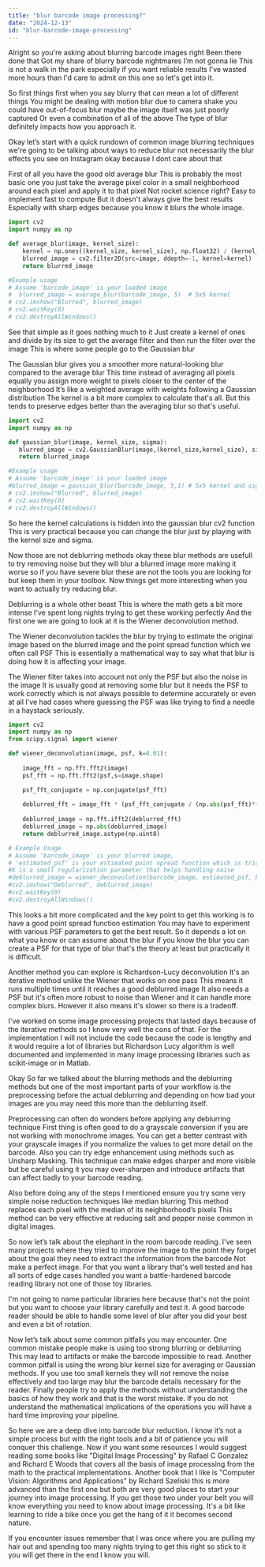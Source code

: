 ```yaml
---
title: "blur barcode image processing?"
date: "2024-12-13"
id: "blur-barcode-image-processing"
---
```


Alright so you're asking about blurring barcode images right Been there done that Got my share of blurry barcode nightmares I’m not gonna lie This is not a walk in the park especially if you want reliable results I've wasted more hours than I'd care to admit on this one so let's get into it.

So first things first when you say blurry that can mean a lot of different things You might be dealing with motion blur due to camera shake you could have out-of-focus blur maybe the image itself was just poorly captured Or even a combination of all of the above The type of blur definitely impacts how you approach it.

Okay let’s start with a quick rundown of common image blurring techniques we're going to be talking about ways to reduce blur not necessarily the blur effects you see on Instagram okay because I dont care about that

First of all you have the good old average blur This is probably the most basic one you just take the average pixel color in a small neighborhood around each pixel and apply it to that pixel Not rocket science right? Easy to implement fast to compute But it doesn't always give the best results Especially with sharp edges because you know it blurs the whole image.

```python
import cv2
import numpy as np

def average_blur(image, kernel_size):
    kernel = np.ones((kernel_size, kernel_size), np.float32) / (kernel_size * kernel_size)
    blurred_image = cv2.filter2D(src=image, ddepth=-1, kernel=kernel)
    return blurred_image

#Example usage
# Assume 'barcode_image' is your loaded image
#  blurred_image = average_blur(barcode_image, 5)  # 5x5 kernel
# cv2.imshow("Blurred", blurred_image)
# cv2.waitKey(0)
# cv2.destroyAllWindows()
```

See that simple as it goes nothing much to it Just create a kernel of ones and divide by its size to get the average filter and then run the filter over the image This is where some people go to the Gaussian blur

The Gaussian blur gives you a smoother more natural-looking blur compared to the average blur This time instead of averaging all pixels equally you assign more weight to pixels closer to the center of the neighborhood It’s like a weighted average with weights following a Gaussian distribution The kernel is a bit more complex to calculate that's all. But this tends to preserve edges better than the averaging blur so that's useful.

```python
import cv2
import numpy as np

def gaussian_blur(image, kernel_size, sigma):
   blurred_image = cv2.GaussianBlur(image,(kernel_size,kernel_size), sigma)
   return blurred_image

#Example usage
# Assume 'barcode_image' is your loaded image
#blurred_image = gaussian_blur(barcode_image, 5,1) # 5x5 kernel and sigma 1
# cv2.imshow("Blurred", blurred_image)
# cv2.waitKey(0)
# cv2.destroyAllWindows()

```

So here the kernel calculations is hidden into the gaussian blur cv2 function This is very practical because you can change the blur just by playing with the kernel size and sigma.

Now those are not deblurring methods okay these blur methods are usefull to try removing noise but they will blur a blurred image more making it worse so if you have severe blur these are not the tools you are looking for but keep them in your toolbox. Now things get more interesting when you want to actually try reducing blur.

Deblurring is a whole other beast This is where the math gets a bit more intense I've spent long nights trying to get these working perfectly And the first one we are going to look at it is the Wiener deconvolution method.

The Wiener deconvolution tackles the blur by trying to estimate the original image based on the blurred image and the point spread function which we often call PSF This is essentially a mathematical way to say what that blur is doing how it is affecting your image.

The Wiener filter takes into account not only the PSF but also the noise in the image It is usually good at removing some blur but it needs the PSF to work correctly which is not always possible to determine accurately or even at all I've had cases where guessing the PSF was like trying to find a needle in a haystack seriously.

```python
import cv2
import numpy as np
from scipy.signal import wiener

def wiener_deconvolution(image, psf, k=0.01):
    
    image_fft = np.fft.fft2(image)
    psf_fft = np.fft.fft2(psf,s=image.shape)

    psf_fft_conjugate = np.conjugate(psf_fft)
    
    deblurred_fft = image_fft * (psf_fft_conjugate / (np.abs(psf_fft)**2 + k))
    
    deblurred_image = np.fft.ifft2(deblurred_fft)
    deblurred_image = np.abs(deblurred_image)
    return deblurred_image.astype(np.uint8)

# Example Usage
# Assume 'barcode_image' is your blurred image, 
# 'estimated_psf' is your estimated point spread function which is tricky to find
#k is a small regularization parameter that helps handling noise
#deblurred_image = wiener_deconvolution(barcode_image, estimated_psf, k=0.01)
#cv2.imshow("Deblurred", deblurred_image)
#cv2.waitKey(0)
#cv2.destroyAllWindows()
```

This looks a bit more complicated and the key point to get this working is to have a good point spread function estimation You may have to experiment with various PSF parameters to get the best result. So it depends a lot on what you know or can assume about the blur if you know the blur you can create a PSF for that type of blur that's the theory at least but practically it is difficult.

Another method you can explore is Richardson-Lucy deconvolution It's an iterative method unlike the Wiener that works on one pass This means it runs multiple times until it reaches a good deblurred image It also needs a PSF but it's often more robust to noise than Wiener and it can handle more complex blurs. However it also means it's slower so there is a tradeoff.

I've worked on some image processing projects that lasted days because of the iterative methods so I know very well the cons of that. For the implementation I will not include the code because the code is lengthy and it would require a lot of libraries but Richardson Lucy algorithm is well documented and implemented in many image processing libraries such as scikit-image or in Matlab.

Okay So far we talked about the blurring methods and the deblurring methods but one of the most important parts of your workflow is the preprocessing before the actual deblurring and depending on how bad your images are you may need this more than the deblurring itself.

Preprocessing can often do wonders before applying any deblurring technique First thing is often good to do a grayscale conversion if you are not working with monochrome images. You can get a better contrast with your grayscale images if you normalize the values to get more detail on the barcode. Also you can try edge enhancement using methods such as Unsharp Masking. This technique can make edges sharper and more visible but be careful using it you may over-sharpen and introduce artifacts that can affect badly to your barcode reading.

Also before doing any of the steps I mentioned ensure you try some very simple noise reduction techniques like median blurring This method replaces each pixel with the median of its neighborhood’s pixels This method can be very effective at reducing salt and pepper noise common in digital images.

So now let’s talk about the elephant in the room barcode reading. I've seen many projects where they tried to improve the image to the point they forget about the goal they need to extract the information from the barcode Not make a perfect image. For that you want a library that's well tested and has all sorts of edge cases handled you want a battle-hardened barcode reading library not one of those toy libraries.

I'm not going to name particular libraries here because that's not the point but you want to choose your library carefully and test it. A good barcode reader should be able to handle some level of blur after you did your best and even a bit of rotation.

Now let’s talk about some common pitfalls you may encounter. One common mistake people make is using too strong blurring or deblurring This may lead to artifacts or make the barcode impossible to read. Another common pitfall is using the wrong blur kernel size for averaging or Gaussian methods. If you use too small kernels they will not remove the noise effectively and too large may blur the barcode details necessary for the reader. Finally people try to apply the methods without understanding the basics of how they work and that is the worst mistake. If you do not understand the mathematical implications of the operations you will have a hard time improving your pipeline.

So here we are a deep dive into barcode blur reduction. I know it’s not a simple process but with the right tools and a bit of patience you will conquer this challenge. Now if you want some resources I would suggest reading some books like "Digital Image Processing" by Rafael C Gonzalez and Richard E Woods that covers all the basis of image processing from the math to the practical implementations. Another book that I like is "Computer Vision: Algorithms and Applications" by Richard Szeliski this is more advanced than the first one but both are very good places to start your journey into image processing. If you get those two under your belt you will know everything you need to know about image processing. It's a bit like learning to ride a bike once you get the hang of it it becomes second nature.

If you encounter issues remember that I was once where you are pulling my hair out and spending too many nights trying to get this right so stick to it you will get there in the end I know you will.
